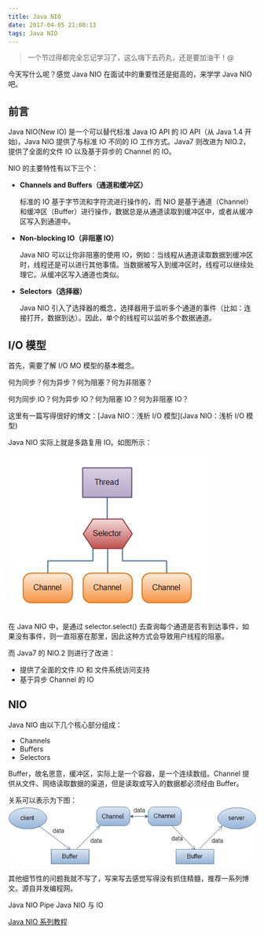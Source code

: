 ```yaml
---
title: Java NIO
date: 2017-04-05 21:08:13
tags: Java NIO
---
```


> 一个节过得都完全忘记学习了，这么嗨下去药丸，还是要加油干！@

今天写什么呢？感觉 Java NIO 在面试中的重要性还是挺高的，来学学 Java NIO 吧。

<!-- more -->

## 前言

Java NIO(New IO) 是一个可以替代标准 Java IO API 的 IO API（从 Java 1.4 开始)，Java NIO 提供了与标准 IO 不同的 IO 工作方式。Java7 则改进为 NIO.2，提供了全面的文件 IO 以及基于异步的 Channel 的 IO。

NIO 的主要特性有以下三个：

- **Channels and Buffers（通道和缓冲区）**

  标准的 IO 基于字节流和字符流进行操作的，而 NIO 是基于通道（Channel）和缓冲区（Buffer）进行操作，数据总是从通道读取到缓冲区中，或者从缓冲区写入到通道中。

- **Non-blocking IO（非阻塞 IO）**

  Java NIO 可以让你非阻塞的使用 IO，例如：当线程从通道读取数据到缓冲区时，线程还是可以进行其他事情。当数据被写入到缓冲区时，线程可以继续处理它。从缓冲区写入通道也类似。

- **Selectors（选择器）**

  Java NIO 引入了选择器的概念，选择器用于监听多个通道的事件（比如：连接打开，数据到达）。因此，单个的线程可以监听多个数据通道。



## I/O 模型

首先，需要了解 I/O MO 模型的基本概念。

何为同步？何为异步？何为阻塞？何为非阻塞？

何为同步 IO？何为异步 IO？何为阻塞 IO？何为非阻塞 IO？

这里有一篇写得很好的博文：[Java NIO：浅析 I/O 模型](Java NIO：浅析 I/O 模型)

Java NIO 实际上就是多路复用 IO。如图所示：

![](JAVA-NIO/selectors.png)

在 Java NIO 中，是通过 selector.select() 去查询每个通道是否有到达事件，如果没有事件，则一直阻塞在那里，因此这种方式会导致用户线程的阻塞。

而 Java7 的 NIO.2 则进行了改进：

- 提供了全面的文件 IO 和 文件系统访问支持
- 基于异步 Channel 的 IO



## NIO

Java NIO 由以下几个核心部分组成：

- Channels
- Buffers
- Selectors

Buffer，故名思意，缓冲区，实际上是一个容器，是一个连续数组。Channel 提供从文件、网络读取数据的渠道，但是读取或写入的数据都必须经由 Buffer。

关系可以表示为下图：![](Java-NIO/relation.jpg)



其他细节性的问题我就不写了，写来写去感觉写得没有抓住精髓，推荐一系列博文。源自并发编程网。

Java NIO Pipe
Java NIO 与 IO

[Java NIO 系列教程](http://ifeve.com/java-nio-all/)